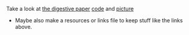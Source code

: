 Take a look at [the digestive paper](https://www.sciencedirect.com/science/article/pii/S154235652300071X) [code](https://github.com/dushoff/ResearchSandbox/blob/main/digestive.R) and [picture](http://dushoff.github.io/ResearchSandbox/digestive.Rout.pdf)
* Maybe also make a resources or links file to keep stuff like the links above.
